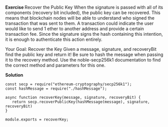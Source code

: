 <b>Exercise </b>
Recover the Public Key
When the signature is passed with all of its components (recovery bit included), the public key can be recovered. This means that blockchain nodes will be able to understand who signed the transaction that was sent to them. A transaction could indicate the user would like to send 1 ether to another address and provide a certain transaction fee. Since the signature signs the hash containing this intention, it is enough to authenticate this action entirely.

 Your Goal: Recover the Key
Given a message, signature, and recoveryBit find the public key and return it! Be sure to hash the message when passing it to the recovery method.
Use the noble-secp256k1 documentation to find the correct method and parameters for this one.

<b> Solution </b>
```
const secp = require("ethereum-cryptography/secp256k1");
const hashMessage = require("./hashMessage");

async function recoverKey(message, signature, recoveryBit) {
   return secp.recoverPublicKey(hashMessage(message), signature, recoveryBit)
}

module.exports = recoverKey;
```
